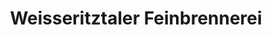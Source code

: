 ---
title: "Weisseritztaler Feinbrennerei"
url: /freital/weisseritztaler-feinbrennerei/
shop: Spirituosen
---
